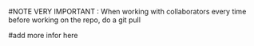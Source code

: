 #NOTE VERY IMPORTANT : 
When working with collaborators every time before working on the repo, do a git pull

 #add more infor here 